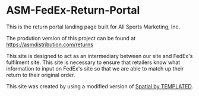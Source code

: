 # ASM-FedEx-Return-Portal

This is the return portal landing page built for All Sports Marketing, Inc.

The prodution version of this project can be found at https://asmdistribution.com/returns

This site is designed to act as an intermediary between our site and FedEx's fulfilment site. This site is necessary to
ensure that retailers know what information to input on FedEx's site so that we are able to match up their return to
their original order.

This site was created by using a modified version of [Spatial by TEMPLATED](https://templated.co/spatial).
